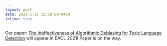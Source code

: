 ```yaml
---
layout: post
date: 2021-1-11 15:59:00-0400
inline: true
---
```


Our paper: [The Ineffectiveness of Algorithmic Debiasing for Toxic Language Detection](https://xuhuizhou.github.io/) will appear in EACL 2021! Paper is on the way.